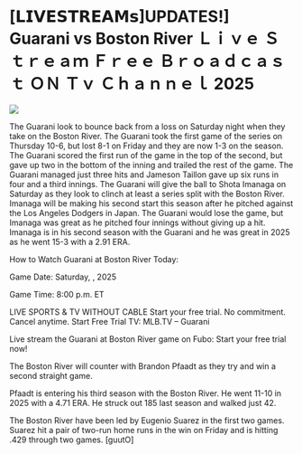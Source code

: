 # [𝗟𝗜𝗩𝗘𝗦𝗧𝗥𝗘𝗔𝗠𝘀]UPDATES!] Guarani vs Boston River Ｌｉｖｅ Ｓｔｒｅａｍ Ｆｒｅｅ Ｂｒｏａｄｃａｓｔ ＯＮ Ｔｖ Ｃｈａｎｎｅｌ  2025  
  
  
[![](https://i.imgur.com/qSNzIqt.png)](https://movie.rssnews.media/siEeTAGu.php)  
  
The Guarani look to bounce back from a loss on Saturday night when they take on the Boston River. The Guarani took the first game of the series on Thursday 10-6, but lost 8-1 on Friday and they are now 1-3 on the season. The Guarani scored the first run of the game in the top of the second, but gave up two in the bottom of the inning and trailed the rest of the game. The Guarani managed just three hits and Jameson Taillon gave up six runs in four and a third innings. The Guarani will give the ball to Shota Imanaga on Saturday as they look to clinch at least a series split with the Boston River. Imanaga will be making his second start this season after he pitched against the Los Angeles Dodgers in Japan. The Guarani would lose the game, but Imanaga was great as he pitched four innings without giving up a hit. Imanaga is in his second season with the Guarani and he was great in 2025 as he went 15-3 with a 2.91 ERA.

How to Watch Guarani at Boston River Today:

Game Date: Saturday, , 2025

Game Time: 8:00 p.m. ET

LIVE SPORTS & TV WITHOUT CABLE
Start your free trial. No commitment. Cancel anytime.
Start Free Trial
TV: MLB.TV – Guarani

Live stream the Guarani at Boston River game on Fubo: Start your free trial now!

The Boston River will counter with Brandon Pfaadt as they try and win a second straight game.

Pfaadt is entering his third season with the Boston River. He went 11-10 in 2025 with a 4.71 ERA. He struck out 185 last season and walked just 42.

The Boston River have been led by Eugenio Suarez in the first two games. Suarez hit a pair of two-run home runs in the win on Friday and is hitting .429 through two games. [guutO]